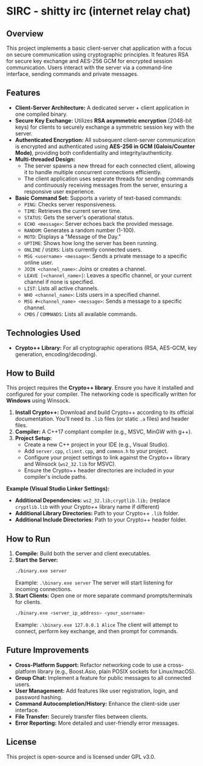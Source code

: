 # SIRC - shitty irc (internet relay chat)

## Overview

This project implements a basic client-server chat application with a focus on secure communication using cryptographic principles. It features RSA for secure key exchange and AES-256 GCM for encrypted session communication. Users interact with the server via a command-line interface, sending commands and private messages.

## Features

* **Client-Server Architecture:** A dedicated server + client application in one compiled binary.
* **Secure Key Exchange:** Utilizes **RSA asymmetric encryption** (2048-bit keys) for clients to securely exchange a symmetric session key with the server.
* **Authenticated Encryption:** All subsequent client-server communication is encrypted and authenticated using **AES-256 in GCM (Galois/Counter Mode)**, providing both confidentiality and integrity/authenticity.
* **Multi-threaded Design:**
    * The server spawns a new thread for each connected client, allowing it to handle multiple concurrent connections efficiently.
    * The client application uses separate threads for sending commands and continuously receiving messages from the server, ensuring a responsive user experience.
* **Basic Command Set:** Supports a variety of text-based commands:
   * `PING`: Checks server responsiveness.
   * `TIME`: Retrieves the current server time.
   * `STATUS`: Gets the server's operational status.
   * `ECHO <message>`: Server echoes back the provided message.
   * `RANDOM`: Generates a random number (1-100).
   * `MOTD`: Displays a "Message of the Day."
   * `UPTIME`: Shows how long the server has been running.
   * `ONLINE` / `USERS`: Lists currently connected users.
   * `MSG <username> <message>`: Sends a private message to a specific online user.
   * `JOIN <channel_name>`: Joins or creates a channel.
   * `LEAVE [<channel_name>]`: Leaves a specific channel, or your current channel if none is specified.
   * `LIST`: Lists all active channels.
   * `WHO <channel_name>`: Lists users in a specified channel.
   * `MSG #<channel_name> <message>`: Sends a message to a specific channel.
   * `CMDS` / `COMMANDS`: Lists all available commands.

## Technologies Used

* **Crypto++ Library:** For all cryptographic operations (RSA, AES-GCM, key generation, encoding/decoding).

## How to Build

This project requires the **Crypto++ library**. Ensure you have it installed and configured for your compiler. The networking code is specifically written for **Windows** using Winsock.

1.  **Install Crypto++:** Download and build Crypto++ according to its official documentation. You'll need its `.lib` files (or static `.a` files) and header files.
2.  **Compiler:** A C++17 compliant compiler (e.g., MSVC, MinGW with g++).
3.  **Project Setup:**
    * Create a new C++ project in your IDE (e.g., Visual Studio).
    * Add `server.cpp`, `client.cpp`, and `common.h` to your project.
    * Configure your project settings to link against the Crypto++ library and Winsock (`ws2_32.lib` for MSVC).
    * Ensure the Crypto++ header directories are included in your compiler's include paths.

**Example (Visual Studio Linker Settings):**

* **Additional Dependencies:** `ws2_32.lib;cryptlib.lib;` (replace `cryptlib.lib` with your Crypto++ library name if different)
* **Additional Library Directories:** Path to your Crypto++ `.lib` folder.
* **Additional Include Directories:** Path to your Crypto++ header folder.

## How to Run

1.  **Compile:** Build both the server and client executables.
2.  **Start the Server:**
    ```bash
    ./binary.exe server
    ```
    Example: `.\binary.exe server`
    The server will start listening for incoming connections.
3.  **Start Clients:**
    Open one or more separate command prompts/terminals for clients.
    ```bash
    ./binary.exe <server_ip_address> <your_username>
    ```
    Example: `.\binary.exe 127.0.0.1 Alice`
    The client will attempt to connect, perform key exchange, and then prompt for commands.

## Future Improvements

* **Cross-Platform Support:** Refactor networking code to use a cross-platform library (e.g., Boost.Asio, plain POSIX sockets for Linux/macOS).
* **Group Chat:** Implement a feature for public messages to all connected users.
* **User Management:** Add features like user registration, login, and password hashing.
* **Command Autocompletion/History:** Enhance the client-side user interface.
* **File Transfer:** Securely transfer files between clients.
* **Error Reporting:** More detailed and user-friendly error messages.

## License

This project is open-source and is licensed under GPL v3.0.
